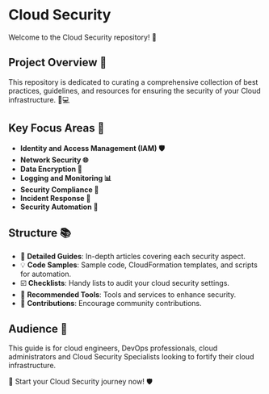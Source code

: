 # Cloud Security

Welcome to the Cloud Security repository! 🚀

## Project Overview 📝

This repository is dedicated to curating a comprehensive collection of best practices, guidelines, and resources for ensuring the security of your Cloud infrastructure. 💼💻

## Key Focus Areas 🎯

- **Identity and Access Management (IAM) 🛡️**
- **Network Security 🌐**
- **Data Encryption 🔐**
- **Logging and Monitoring 📊**
- **Security Compliance 📜**
- **Incident Response 🚨**
- **Security Automation 🤖**

## Structure 📚

- 📖 **Detailed Guides**: In-depth articles covering each security aspect.
- 💡 **Code Samples**: Sample code, CloudFormation templates, and scripts for automation.
- ☑️ **Checklists**: Handy lists to audit your cloud security settings.
- 🧰 **Recommended Tools**: Tools and services to enhance security.
- 🤝 **Contributions**: Encourage community contributions.

## Audience 🎯

This guide is for cloud engineers, DevOps professionals, cloud administrators and Cloud Security Specialists looking to fortify their cloud infrastructure.


🚀 Start your Cloud Security journey now! 🛡️
